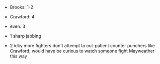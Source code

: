 * Brooks: 1-2
* Crawford: 4
* even: 3

* 1 sharp jabbing
* 2 idky more fighters don't attempt to out-patient counter punchers like Crawford; would have be curious to watch someone fight Mayweather this way
